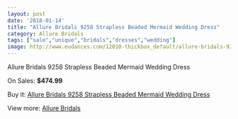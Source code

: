```yaml
---
layout: post
date: '2018-01-14'
title: "Allure Bridals 9258 Strapless Beaded Mermaid Wedding Dress"
category: Allure Bridals
tags: ["sale","unique","bridals","dresses","wedding"]
image: http://www.eudances.com/12010-thickbox_default/allure-bridals-9258-strapless-beaded-mermaid-wedding-dress.jpg
---
```

Allure Bridals 9258 Strapless Beaded Mermaid Wedding Dress

On Sales: **$474.99**
<a href="https://www.eudances.com/en/allure-bridals/3757-allure-bridals-9258-strapless-beaded-mermaid-wedding-dress.html"><amp-img layout="responsive" width="600" height="600" src="//www.eudances.com/12010-thickbox_default/allure-bridals-9258-strapless-beaded-mermaid-wedding-dress.jpg" alt="Allure Bridals 9258 Strapless Beaded Mermaid Wedding Dress 0" /></a>
<a href="https://www.eudances.com/en/allure-bridals/3757-allure-bridals-9258-strapless-beaded-mermaid-wedding-dress.html"><amp-img layout="responsive" width="600" height="600" src="//www.eudances.com/12013-thickbox_default/allure-bridals-9258-strapless-beaded-mermaid-wedding-dress.jpg" alt="Allure Bridals 9258 Strapless Beaded Mermaid Wedding Dress 1" /></a>
<a href="https://www.eudances.com/en/allure-bridals/3757-allure-bridals-9258-strapless-beaded-mermaid-wedding-dress.html"><amp-img layout="responsive" width="600" height="600" src="//www.eudances.com/12012-thickbox_default/allure-bridals-9258-strapless-beaded-mermaid-wedding-dress.jpg" alt="Allure Bridals 9258 Strapless Beaded Mermaid Wedding Dress 2" /></a>
<a href="https://www.eudances.com/en/allure-bridals/3757-allure-bridals-9258-strapless-beaded-mermaid-wedding-dress.html"><amp-img layout="responsive" width="600" height="600" src="//www.eudances.com/12011-thickbox_default/allure-bridals-9258-strapless-beaded-mermaid-wedding-dress.jpg" alt="Allure Bridals 9258 Strapless Beaded Mermaid Wedding Dress 3" /></a>

Buy it: [Allure Bridals 9258 Strapless Beaded Mermaid Wedding Dress](https://www.eudances.com/en/allure-bridals/3757-allure-bridals-9258-strapless-beaded-mermaid-wedding-dress.html "Allure Bridals 9258 Strapless Beaded Mermaid Wedding Dress")

View more: [Allure Bridals](https://www.eudances.com/en/2-allure-bridals "Allure Bridals")